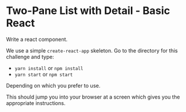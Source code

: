 # Two-Pane List with Detail - Basic React

Write a react component.

We use a simple `create-react-app` skeleton. Go to the directory for this challenge and type:

* `yarn install` or `npm install`
* `yarn start` or `npm start`

Depending on which you prefer to use.

This should jump you into your browser at a screen which gives you the appropriate instructions.
